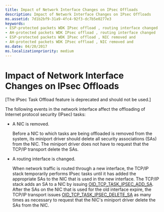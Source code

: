```yaml
---
title: Impact of Network Interface Changes on IPsec Offloads
description: Impact of Network Interface Changes on IPsec Offloads
ms.assetid: 7d1b2bf9-31a9-4fc4-92f3-dc7b5e0277e3
keywords:
- ESP-protected packets WDK IPsec offload , routing interface changed
- AH-protected packets WDK IPsec offload , routing interface changed
- ESP-protected packets WDK IPsec offload , NIC removed and
- AH-protected packets WDK IPsec offload , NIC removed and
ms.date: 04/20/2017
ms.localizationpriority: medium
---
```


# Impact of Network Interface Changes on IPsec Offloads

\[The IPsec Task Offload feature is deprecated and should not be used.\]




The following events in the network interface affect the offloading of Internet protocol security (IPsec) tasks:

-   A NIC is removed.

    Before a NIC to which tasks are being offloaded is removed from the system, its miniport driver should delete all security associations (SAs) from the NIC. The miniport driver does not have to request that the TCP/IP transport delete the SAs.

-   A routing interface is changed.

    When network traffic is routed through a new interface, the TCP/IP stack temporarily performs IPsec tasks until it has added the appropriate SAs to the NIC that is used in the new interface. The TCP/IP stack adds an SA to a NIC by issuing [OID\_TCP\_TASK\_IPSEC\_ADD\_SA](https://msdn.microsoft.com/library/windows/hardware/ff569808). After the SAs on the NIC that is used for the old interface expire, the TCP/IP transport issues [OID\_TCP\_TASK\_IPSEC\_DELETE\_SA](https://msdn.microsoft.com/library/windows/hardware/ff569810) as many times as necessary to request that the NIC's miniport driver delete the SAs from the NIC.

 

 





